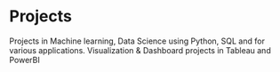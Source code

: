 # Projects
Projects in Machine learning, Data Science using Python, SQL and for various applications. Visualization &amp; Dashboard projects in Tableau and PowerBI
